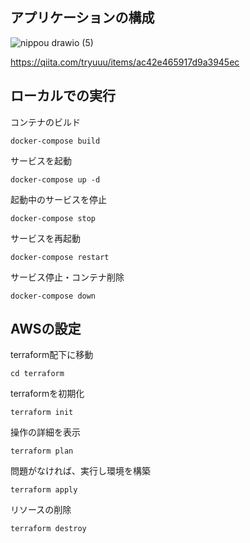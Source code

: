 ## アプリケーションの構成

![nippou drawio (5)](https://github.com/tryuuu/ecs-laravel-example/assets/113238295/84b515a4-0c80-47c9-82cc-603c0a92f18d)

https://qiita.com/tryuuu/items/ac42e465917d9a3945ec

## ローカルでの実行

コンテナのビルド
```
docker-compose build
```

サービスを起動
```
docker-compose up -d
```

起動中のサービスを停止
```
docker-compose stop
```

サービスを再起動
```
docker-compose restart
```

サービス停止・コンテナ削除
```
docker-compose down
```

## AWSの設定

terraform配下に移動
```
cd terraform
```

terraformを初期化
```
terraform init
```

操作の詳細を表示
```
terraform plan
```

問題がなければ、実行し環境を構築
```
terraform apply
```

リソースの削除
```
terraform destroy
```
